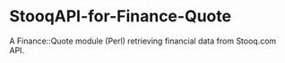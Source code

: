 # StooqAPI-for-Finance-Quote
A Finance::Quote module (Perl) retrieving financial data from Stooq.com API.
